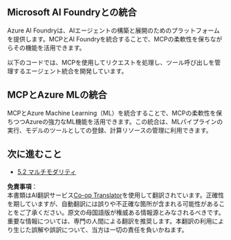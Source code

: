 <!--
CO_OP_TRANSLATOR_METADATA:
{
  "original_hash": "33daea2e41ef7635cf13c41d6a3ea773",
  "translation_date": "2025-06-12T21:39:32+00:00",
  "source_file": "05-AdvancedTopics/mcp-integration/README.md",
  "language_code": "ja"
}
-->
## Microsoft AI Foundryとの統合

Azure AI Foundryは、AIエージェントの構築と展開のためのプラットフォームを提供します。MCPとAI Foundryを統合することで、MCPの柔軟性を保ちながらその機能を活用できます。

以下のコードでは、MCPを使用してリクエストを処理し、ツール呼び出しを管理するエージェント統合を開発しています。

## MCPとAzure MLの統合

MCPとAzure Machine Learning（ML）を統合することで、MCPの柔軟性を保ちつつAzureの強力なML機能を活用できます。この統合は、MLパイプラインの実行、モデルのツールとしての登録、計算リソースの管理に利用できます。

## 次に進むこと

- [5.2 マルチモダリティ](../mcp-multi-modality/README.md)

**免責事項**：  
本書類はAI翻訳サービス[Co-op Translator](https://github.com/Azure/co-op-translator)を使用して翻訳されています。正確性を期していますが、自動翻訳には誤りや不正確な箇所が含まれる可能性があることをご了承ください。原文の母国語版が権威ある情報源とみなされるべきです。重要な情報については、専門の人間による翻訳を推奨します。本翻訳の利用により生じた誤解や誤訳について、当方は一切の責任を負いかねます。
